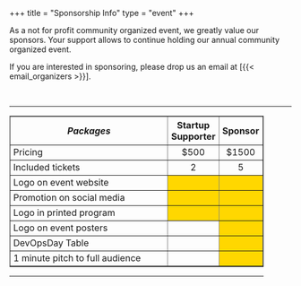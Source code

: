 +++
title = "Sponsorship Info"
type = "event"
+++

As a not for profit community organized event, we greatly value our sponsors.
Your support allows to continue holding our annual community organized event.

If you are interested in sponsoring, please drop us an email at [{{< email_organizers >}}].

<br>
<hr/>

<div style="width:90%" align="center">
  <table border=1>
    <tr>
    <th style="width:61%; padding: 5px"><i>Packages</i></th>
      <th style="width: 13%; padding: 5px"><center>Startup Supporter</center></th>
      <th style="width: 13%; padding: 5px"><center>Sponsor</center></th>
    </tr>
    <tr>
      <td style="padding-left: 5px">Pricing</td>
      <td><center>$500</center></td>
      <td><center>$1500</center></td>
    </tr>
    <tr>
      <td style="padding-left: 5px">Included tickets</td>
      <td><center>2</center></td>
      <td><center>5</center></td>
    </tr>
    <tr>
      <td style="padding-left: 5px">Logo on event website</td>
      <td bgcolor="gold"><center>&nbsp;</center></td>
      <td bgcolor="gold"><center>&nbsp;</center></td>
    </tr>
    <tr>
      <td style="padding-left: 5px">Promotion on social media</td>
      <td bgcolor="gold"><center>&nbsp;</center></td>
      <td bgcolor="gold"><center>&nbsp;</center></td>
    </tr>
    <tr>
      <td style="padding-left: 5px">Logo in printed program</td>
      <td bgcolor="gold"><center>&nbsp;</center></td>
      <td bgcolor="gold"><center>&nbsp;</center></td>
    </tr>
    <tr>
      <td style="padding-left: 5px">Logo on event posters</td>
      <td><center>&nbsp;</center></td>
      <td bgcolor="gold"><center>&nbsp;</center></td>
    </tr>
    <tr>
      <td style="padding-left: 5px">DevOpsDay Table</td>
      <td><center>&nbsp;</center></td>
      <td bgcolor="gold"><center>&nbsp;</center></td>
    </tr>
    <tr>
      <td style="padding-left: 5px">1 minute pitch to full audience</td>
      <td><center>&nbsp;</center></td>
      <td bgcolor="gold"><center>&nbsp;</center></td>
    </tr>
  </table>
  <hr/>

</div>
<br/>

